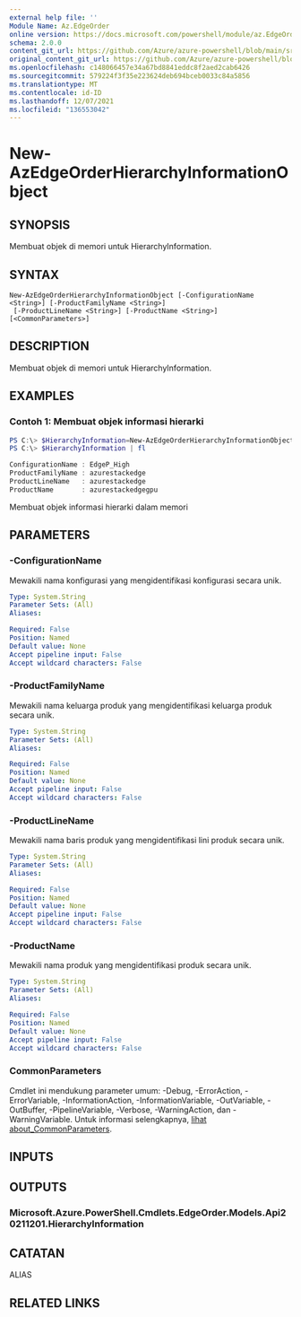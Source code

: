 ```yaml
---
external help file: ''
Module Name: Az.EdgeOrder
online version: https://docs.microsoft.com/powershell/module/az.EdgeOrder/new-AzEdgeOrderHierarchyInformationObject
schema: 2.0.0
content_git_url: https://github.com/Azure/azure-powershell/blob/main/src/EdgeOrder/help/New-AzEdgeOrderHierarchyInformationObject.md
original_content_git_url: https://github.com/Azure/azure-powershell/blob/main/src/EdgeOrder/help/New-AzEdgeOrderHierarchyInformationObject.md
ms.openlocfilehash: c148066457e34a67bd8841eddc8f2aed2cab6426
ms.sourcegitcommit: 579224f3f35e223624deb694bceb0033c84a5856
ms.translationtype: MT
ms.contentlocale: id-ID
ms.lasthandoff: 12/07/2021
ms.locfileid: "136553042"
---
```

# New-AzEdgeOrderHierarchyInformationObject

## SYNOPSIS
Membuat objek di memori untuk HierarchyInformation.

## SYNTAX

```
New-AzEdgeOrderHierarchyInformationObject [-ConfigurationName <String>] [-ProductFamilyName <String>]
 [-ProductLineName <String>] [-ProductName <String>] [<CommonParameters>]
```

## DESCRIPTION
Membuat objek di memori untuk HierarchyInformation.

## EXAMPLES

### Contoh 1: Membuat objek informasi hierarki
```powershell
PS C:\> $HierarchyInformation=New-AzEdgeOrderHierarchyInformationObject -ProductFamilyName "azurestackedge" -ProductLineName "azurestackedge" -ProductName "azurestackedgegpu" -ConfigurationName "EdgeP_High"
PS C:\> $HierarchyInformation | fl

ConfigurationName : EdgeP_High
ProductFamilyName : azurestackedge
ProductLineName   : azurestackedge
ProductName       : azurestackedgegpu
```

Membuat objek informasi hierarki dalam memori

## PARAMETERS

### -ConfigurationName
Mewakili nama konfigurasi yang mengidentifikasi konfigurasi secara unik.

```yaml
Type: System.String
Parameter Sets: (All)
Aliases:

Required: False
Position: Named
Default value: None
Accept pipeline input: False
Accept wildcard characters: False
```

### -ProductFamilyName
Mewakili nama keluarga produk yang mengidentifikasi keluarga produk secara unik.

```yaml
Type: System.String
Parameter Sets: (All)
Aliases:

Required: False
Position: Named
Default value: None
Accept pipeline input: False
Accept wildcard characters: False
```

### -ProductLineName
Mewakili nama baris produk yang mengidentifikasi lini produk secara unik.

```yaml
Type: System.String
Parameter Sets: (All)
Aliases:

Required: False
Position: Named
Default value: None
Accept pipeline input: False
Accept wildcard characters: False
```

### -ProductName
Mewakili nama produk yang mengidentifikasi produk secara unik.

```yaml
Type: System.String
Parameter Sets: (All)
Aliases:

Required: False
Position: Named
Default value: None
Accept pipeline input: False
Accept wildcard characters: False
```

### CommonParameters
Cmdlet ini mendukung parameter umum: -Debug, -ErrorAction, -ErrorVariable, -InformationAction, -InformationVariable, -OutVariable, -OutBuffer, -PipelineVariable, -Verbose, -WarningAction, dan -WarningVariable. Untuk informasi selengkapnya, [lihat about_CommonParameters](http://go.microsoft.com/fwlink/?LinkID=113216).

## INPUTS

## OUTPUTS

### Microsoft.Azure.PowerShell.Cmdlets.EdgeOrder.Models.Api20211201.HierarchyInformation

## CATATAN

ALIAS

## RELATED LINKS

